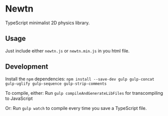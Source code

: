 # Newtn
TypeScript minimalist 2D physics library.

## Usage
Just include either `newtn.js` or `newtn.min.js` in you html file.

## Development
Install the `npm` dependencies:
``npm install --save-dev gulp gulp-concat gulp-uglify gulp-sequence gulp-strip-comments``

To compile, either:
Run `gulp compileAndGenerateLibFiles` for transcompiling to JavaScript

Or:
Run `gulp watch` to compile every time you save a TypeScript file.
